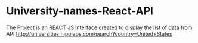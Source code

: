 # University-names-React-API
 The Project is an REACT JS interface created to display the list of data from API  http://universities.hipolabs.com/search?country=United+States
